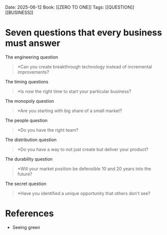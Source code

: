 Date: 2025-06-12
Book: [[ZERO TO ONE]]
Tags:  [[QUESTION]]  [[BUSINESS]]

# Seven questions that every business must answer

The engineering question
> *Can you create breakthrough technology instead of incremental improvements?

The timing questions
>*Is now the right time to start your particular business?

The monopoly question
>*Are you starting with big share of a small market?

The people question
>*Do you have the right team?

The distribution question
>*Do you have a way to not just create but deliver your product?

The durability question
>*Will your market position be defensible 10 and 20 years into the future?

The secret question
>*Have you identified a unique opportunity that others don't see?
# References 
- Seeing green 
